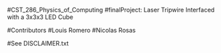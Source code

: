 #CST_286_Physics_of_Computing
#finalProject: Laser Tripwire Interfaced with a 3x3x3 LED Cube

#Contributors
#Louis Romero
#Nicolas Rosas

#See DISCLAIMER.txt
